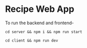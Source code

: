# Recipe Web App


To run the backend and frontend-

`cd server && npm i && npm run start`

`cd client && npm run dev`



